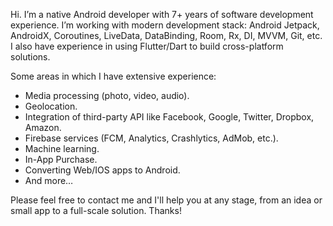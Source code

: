 Hi. I’m a native Android developer with 7+ years of software development experience. I’m working with modern development stack: Android Jetpack, AndroidX, Coroutines, LiveData, DataBinding, Room, Rx, DI, MVVM, Git, etc. I also have experience in​ using Flutter/Dart to build cross-platform solutions.

Some areas in which I have extensive experience:
- Media processing (photo, video, audio).
- Geolocation.
- Integration of third-party API like Facebook, Google, Twitter, Dropbox, Amazon.
- Firebase services (FCM, Analytics, Crashlytics, AdMob, etc.).
- Machine learning.
- In-App Purchase.
- Converting Web/IOS apps to Android.
- And more…

Please feel free to contact me and I'll help you at any stage, from an idea or small app to a full-scale solution. Thanks!
